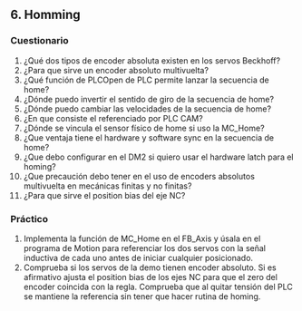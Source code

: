 ## 6. Homming ##
### Cuestionario ###
1. ¿Qué dos tipos de encoder absoluta existen en los servos Beckhoff?
2. ¿Para que sirve un encoder absoluto multivuelta?
3. ¿Qué función de PLCOpen de PLC permite lanzar la secuencia de home?
4. ¿Dónde puedo invertir el sentido de giro de la secuencia de home?
5. ¿Dónde puedo cambiar las velocidades de la secuencia de home?
6. ¿En que consiste el referenciado por PLC CAM?
7. ¿Dónde se vincula el sensor físico de home si uso la MC_Home?
8. ¿Que ventaja tiene el hardware y software sync en la secuencia de home?
9. ¿Que debo configurar en el DM2 si quiero usar el hardware latch para el homing?
10. ¿Que precaución debo tener en el uso de encoders absolutos multivuelta en mecánicas finitas y no finitas?
11. ¿Para que sirve el position bias del eje NC?

### Práctico ###
1. Implementa la función de MC_Home en el FB_Axis y úsala en el programa de Motion para referenciar los dos servos con la señal inductiva de cada uno antes de iniciar cualquier posicionado. 
2. Comprueba si los servos de la demo tienen encoder absoluto. Si es afirmativo ajusta el position bias de los ejes NC para que el zero del encoder coincida con la regla. Comprueba que al quitar tensión del PLC se mantiene la referencia sin tener que hacer rutina de homing.    